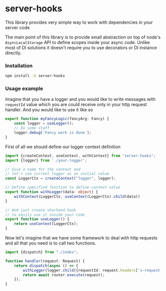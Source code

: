 # server-hooks

This library provides very simple way to work with dependencies in your server code

The main point of this library is to provide small abstraction on top of node's `AsyncLocalStorage` API
to define scopes inside your async code. Unlike most of DI solutions it doesn't require you to use decorators or DI instance directly.


### Installation

```bash
npm install -S server-hooks
```

### Usage example

Imagine that you have a logger and you would like to write messages with `requestId` value 
which you are could receive only in your http request handler.
And you would like to use it like so

```typescript
export function myFancyLogic(fancyArg: Fancy) {
    const logger = useLogger();
    // Do some staff
    logger.debug('Fancy work is done');
}
```

First of all we should define our logger context definition

```typescript
import {createContext, useContext, withContext} from "server-hooks";
import {logger} from './your-logger';

// Give a name for the context and 
// let's use current logger as an initial value
const LoggerCtx = createContext("logger", logger);

// Define specified function to define context value
export function withLogger(data: object) {
    withContext(LoggerCtx, useContext(LoggerCtx).child(data))
}

// And just create shorhand hook 
// to easily use it inside your code
export function useLogger() {
    return useContext(LoggerCtx);
}

```

Now let's imagine that we have some framework to deal with http requests and all that 
you need is to call two functions.

```typescript
import {dispatch} from "./index";

function handler(request: Request) {
    return dispatch(async () => {
        withLogger(logger.child({requestId: request.headers['x-request-id']}));
        return await router.execute(request);
    });
}

```